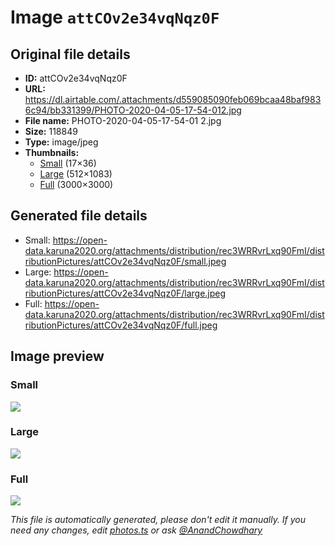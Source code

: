 # Image `attCOv2e34vqNqz0F`

## Original file details

- **ID:** attCOv2e34vqNqz0F
- **URL:** https://dl.airtable.com/.attachments/d559085090feb069bcaa48baf9836c94/bb331399/PHOTO-2020-04-05-17-54-012.jpg
- **File name:** PHOTO-2020-04-05-17-54-01 2.jpg
- **Size:** 118849
- **Type:** image/jpeg
- **Thumbnails:**
  - [Small](https://dl.airtable.com/.attachmentThumbnails/3075a1a387fd88dbf76ff28450d47f6a/13748f16) (17×36)
  - [Large](https://dl.airtable.com/.attachmentThumbnails/75ddf8564cc4bf58f4773df2e65a838f/64c57fd4) (512×1083)
  - [Full](https://dl.airtable.com/.attachmentThumbnails/1ac56e5ca51ee00309b856b7b98f3d79/1903693f) (3000×3000)

## Generated file details

- Small: https://open-data.karuna2020.org/attachments/distribution/rec3WRRvrLxq90FmI/distributionPictures/attCOv2e34vqNqz0F/small.jpeg
- Large: https://open-data.karuna2020.org/attachments/distribution/rec3WRRvrLxq90FmI/distributionPictures/attCOv2e34vqNqz0F/large.jpeg
- Full: https://open-data.karuna2020.org/attachments/distribution/rec3WRRvrLxq90FmI/distributionPictures/attCOv2e34vqNqz0F/full.jpeg

## Image preview

### Small

![](https://open-data.karuna2020.org/attachments/distribution/rec3WRRvrLxq90FmI/distributionPictures/attCOv2e34vqNqz0F/small.jpeg)

### Large

![](https://open-data.karuna2020.org/attachments/distribution/rec3WRRvrLxq90FmI/distributionPictures/attCOv2e34vqNqz0F/large.jpeg)

### Full

![](https://open-data.karuna2020.org/attachments/distribution/rec3WRRvrLxq90FmI/distributionPictures/attCOv2e34vqNqz0F/full.jpeg)

_This file is automatically generated, please don't edit it manually. If you need any changes, edit [photos.ts](/photos.ts) or ask [@AnandChowdhary](https://github.com/AnandChowdhary)_
